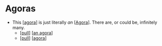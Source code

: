 # Agoras

- This [[agora]] is just literally *an* [[Agora]]. There are, or could be, infinitely many.
  - [[pull]] [[an agora]]
  - [[pull]] [[agora]]


[//begin]: # "Autogenerated link references for markdown compatibility"
[agora]: agora "Agora"
[pull]: pull "Pull"
[an agora]: an-agora "An Agora"
[//end]: # "Autogenerated link references"